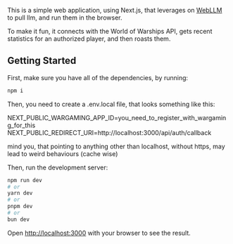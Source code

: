 This is a simple web application, using Next.js, that leverages on [WebLLM](https://webllm.mlc.ai/) to pull llm, and run them in the browser.

To make it fun, it connects with the World of Warships API, gets recent statistics for an authorized player, and then roasts them.

## Getting Started

First, make sure you have all of the dependencies, by running:

```bash
npm i
```

Then, you need to create a .env.local file, that looks something like this:

NEXT_PUBLIC_WARGAMING_APP_ID=you_need_to_register_with_wargaming_for_this
NEXT_PUBLIC_REDIRECT_URI=http://localhost:3000/api/auth/callback

mind you, that pointing to anything other than localhost, without https, may lead to weird behaviours (cache wise)


Then, run the development server:

```bash
npm run dev
# or
yarn dev
# or
pnpm dev
# or
bun dev
```

Open [http://localhost:3000](http://localhost:3000) with your browser to see the result.